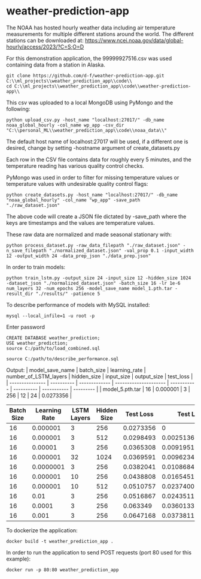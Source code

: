 # weather-prediction-app
The NOAA has hosted hourly weather data including air temperature measurements for multiple different stations around the world. The different stations can be downloaded at: https://www.ncei.noaa.gov/data/global-hourly/access/2023/?C=S;O=D

For this demonstration application, the 99999927516.csv was used containing data from a station in Alaska.

```
git clone https://github.com/d-f/weather-prediction-app.git C:\\ml_projects\\weather_prediction_app\\code\\
cd C:\\ml_projects\\weather_prediction_app\\code\\weather-prediction-app\\
```

This csv was uploaded to a local MongoDB using PyMongo and the following:

```
python upload_csv.py -host_name "localhost:27017/" -db_name noaa_global_hourly -col_name wp_app -csv_dir "C:\\personal_ML\\weather_prediction_app\\code\\noaa_data\\"
```
The default host name of localhost:27017 will be used, if a different one is desired, change by setting -hostname argument of create_datasets.py

Each row in the CSV file contains data for roughly every 5 minutes, and the temperature reading has various quality control checks.

PyMongo was used in order to filter for missing temperature values or temperature values with undesirable quality control flags:

```
python create_datasets.py -host_name "localhost:27017/" -db_name "noaa_global_hourly" -col_name "wp_app" -save_path "./raw_dataset.json"
```

The above code will create a JSON file dictated by -save_path where the keys are timestamps and the values are temperature values.

These raw data are normalized and made seasonal stationary with:

```
python process_dataset.py -raw_data_filepath "./raw_dataset.json" -n_save_filepath "./normalized_dataset.json" -val_prop 0.1 -input_width 12 -output_width 24 -data_prep_json "./data_prep.json"
```

In order to train models:
```
python train_lstm.py -output_size 24 -input_size 12 -hidden_size 1024 -dataset_json "./normalized_dataset.json" -batch_size 16 -lr 1e-6 num_layers 32 -num_epochs 256 -model_save_name model_1.pth.tar -result_dir "./results/" -patience 5
```

To describe performance of models with MySQL installed:
```
mysql --local_infile=1 -u root -p
```
Enter password
```
CREATE DATABASE weather_prediction;
USE weather_prediction;
source C:/path/to/load_combined.sql
```

```
source C:/path/to/describe_performance.sql
```
Output:
| model_save_name | batch_size | learning_rate | number_of_LSTM_layers | hidden_size | input_size | output_size | test_loss |
| --------------- | ---------- | ------------- | --------------------- | ----------- | ---------- | ----------- | --------- |
| model_5.pth.tar |         16 |      0.000001 |                     3 |         256 |         12 |          24 | 0.0273356 |

| Batch Size  | Learning Rate | LSTM Layers | Hidden Size | Test Loss | Test Loss Δ min.      |
| ----------- | ------------- | ----------- | ----------- | --------- | --------------------- |
|          16 |      0.000001 |           3 |         256 | 0.0273356 |                     0 |
|          16 |      0.000001 |           3 |         512 | 0.0298493 | 0.0025136861950159073 |
|          16 |       0.00001 |           3 |         256 | 0.0365308 |  0.009195137768983841 |
|          16 |      0.000001 |          32 |        1024 | 0.0369591 |  0.009623490273952484 |
|          16 |     0.0000001 |           3 |         256 | 0.0382041 |  0.010868437588214874 |
|          16 |      0.000001 |          10 |         256 | 0.0438808 |    0.0165451280772686 |
|          16 |      0.000001 |          10 |         512 | 0.0510757 |   0.02374005690217018 |
|          16 |          0.01 |           3 |         256 | 0.0516867 |   0.02435111254453659 |
|          16 |        0.0001 |           3 |         256 |  0.063349 |   0.03601333871483803 |
|          16 |         0.001 |           3 |         256 | 0.0647168 |   0.03738119825720787 |

To dockerize the application:
```
docker build -t weather_prediction_app .
```

In order to run the application to send POST requests (port 80 used for this example):
```
docker run -p 80:80 weather_prediction_app
```

